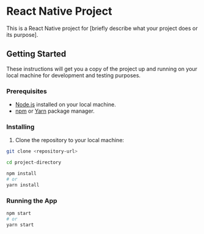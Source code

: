 # React Native Project

This is a React Native project for [briefly describe what your project does or its purpose].

## Getting Started

These instructions will get you a copy of the project up and running on your local machine for development and testing purposes.

### Prerequisites

- [Node.js](https://nodejs.org/) installed on your local machine.
- [npm](https://www.npmjs.com/) or [Yarn](https://yarnpkg.com/) package manager.

### Installing

1. Clone the repository to your local machine:

```bash
git clone <repository-url>

cd project-directory

npm install
# or
yarn install
```
### Running the App
```bash
npm start
# or
yarn start
```